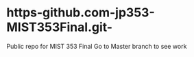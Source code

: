# https-github.com-jp353-MIST353Final.git-
Public repo for MIST 353 Final 
Go to Master branch to see work
